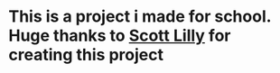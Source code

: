 # This is a project i made for school. Huge thanks to [Scott Lilly](https://scottlilly.com) for creating this project
